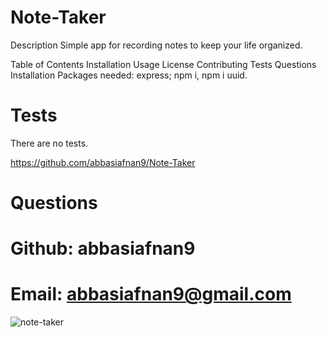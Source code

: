 # Note-Taker

Description
Simple app for recording notes to keep your life organized.

Table of Contents
Installation
Usage
License
Contributing
Tests
Questions
Installation
Packages needed: express; npm i, npm i uuid.

# Tests
There are no tests.


https://github.com/abbasiafnan9/Note-Taker

# Questions
# Github: abbasiafnan9
# Email: abbasiafnan9@gmail.com


![note-taker](https://user-images.githubusercontent.com/86696292/138398201-bd17a93f-ac29-4316-b6ea-6ef9de261cd9.PNG)
